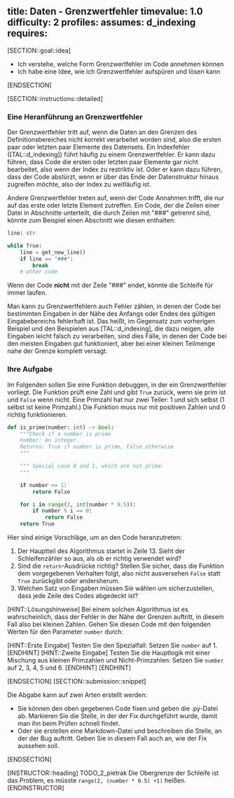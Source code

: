 title: Daten - Grenzwertfehler 
timevalue: 1.0
difficulty: 2
profiles:
assumes: d_indexing
requires:
---
[SECTION::goal::idea]

- Ich verstehe, welche Form Grenzwertfehler im Code annehmen können
- Ich habe eine Idee, wie ich Grenzwertfehler aufspüren und lösen kann

[ENDSECTION]

[SECTION::instructions::detailed]

### Eine Heranführung an Grenzwertfehler

Der Grenzwertfehler tritt auf, wenn die Daten an den Grenzen des Definitionsbereiches 
nicht korrekt verarbeitet worden sind, also die ersten paar oder letzten paar Elemente des Datensets.
Ein Indexfehler ([TAL::d_indexing]) führt häufig zu einem Grenzwertfehler.
Er kann dazu führen, dass Code die ersten oder letzten paar Elemente gar nicht bearbeitet,
also wenn der Index zu restriktiv ist.
Oder er kann dazu führen, dass der Code abstürzt, wenn er über das Ende der Datenstruktur hinaus zugreifen möchte,
also der Index zu weitläufig ist.

Andere Grenzwertfehler treten auf, wenn der Code Annahmen trifft, die nur auf das erste oder letzte Element zutreffen.
Ein Code, der die Zeilen einer Datei in Abschnitte unterteilt, die durch Zeilen mit "###" getrennt sind, könnte
zum Beispiel einen Abschnitt wie diesen enthalten:

```python
line: str

while True:
    line = get_new_line()
    if line == "###":
        break
    # other code
```
Wenn der Code **nicht** mit der Zeile "###" endet, könnte die Schleife für immer laufen.

Man kann zu Grenzwertfehlern auch Fehler zählen, in denen der Code bei bestimmten Eingaben 
in der Nähe des Anfangs oder Endes des gültigen Eingabebereichs fehlerhaft ist.
Das heißt, im Gegensatz zum vorherigen Beispiel und den Beispielen aus [TAL::d_indexing], 
die dazu neigen, alle Eingaben leicht falsch zu verarbeiten, sind dies Fälle, in denen der Code
bei den meisten Eingaben gut funktioniert, aber bei einer kleinen Teilmenge nahe der Grenze komplett versagt.


### Ihre Aufgabe

Im Folgenden sollen Sie eine Funktion debuggen, in der ein Grenzwertfehler vorliegt.
Die Funktion prüft eine Zahl und gibt `True` zurück, wenn sie prim ist und `False` wenn nicht.
Eine Primzahl hat nur zwei Teiler: 1 und sich selbst (1 selbst ist keine Primzahl.)
Die Funktion muss nur mit positiven Zahlen und 0 richtig funktionieren.


```python
def is_prime(number: int) -> bool:
    """Check if a number is prime
    number: An integer.
    Returns: True if number is prime, False otherwise
    """

    """ Special case 0 and 1, which are not prime.
    """

    if number <= 1:
        return False

    for i in range(2, int(number * 0.5)):
        if number % i == 0:
            return False
    return True
```

Hier sind einige Vorschläge, um an den Code heranzutreten:

1. Der Hauptteil des Algorithmus startet in Zeile 13. 
   Sieht der Schleifenzähler so aus, als ob er richtig verwendet wird?
2. Sind die `return`-Ausdrücke richtig?
   Stellen Sie sicher, dass die Funktion dem vorgegebenen Verhalten folgt, 
   also nicht ausversehen `False` statt `True` zurückgibt oder andersherum.
3. Welchen Satz von Eingaben müssen Sie wählen um sicherzustellen, dass jede Zeile des Codes abgedeckt ist?

[HINT::Lösungshinweise]
Bei einem solchen Algorithmus ist es wahrscheinlich, dass der Fehler in der Nähe der Grenzen auftritt,
in diesem Fall also bei kleinen Zahlen.
Gehen Sie diesen Code mit den folgenden Werten für den Parameter `number` durch:

[HINT::Erste Eingabe]
Testen Sie den Spezialfall: Setzen Sie `number` auf 1.
[ENDHINT]
[HINT::Zweite Eingabe]
Testen Sie die Hauptlogik mit einer Mischung aus kleinen Primzahlen und Nicht-Primzahlen:
Setzen Sie `number` auf 2, 3, 4, 5 und 6.
[ENDHINT]
[ENDHINT]

[ENDSECTION]
[SECTION::submission::snippet]

Die Abgabe kann auf zwei Arten erstellt werden:

- Sie können den oben gegebenen Code fixen und geben die .py-Datei ab.
  Markieren Sie die Stelle, in der der Fix durchgeführt wurde, damit man ihn beim Prüfen schnell findet.
- Oder sie erstellen eine Markdown-Datei und beschreiben die Stelle, an der der Bug auftritt.
  Geben Sie in diesem Fall auch an, wie der Fix aussehen soll.

[ENDSECTION]

[INSTRUCTOR::heading]
TODO_2_pietrak Die Obergrenze der Schleife ist das Problem, es müsste `range(2, (number * 0.5) +1)` heißen.
[ENDINSTRUCTOR]
